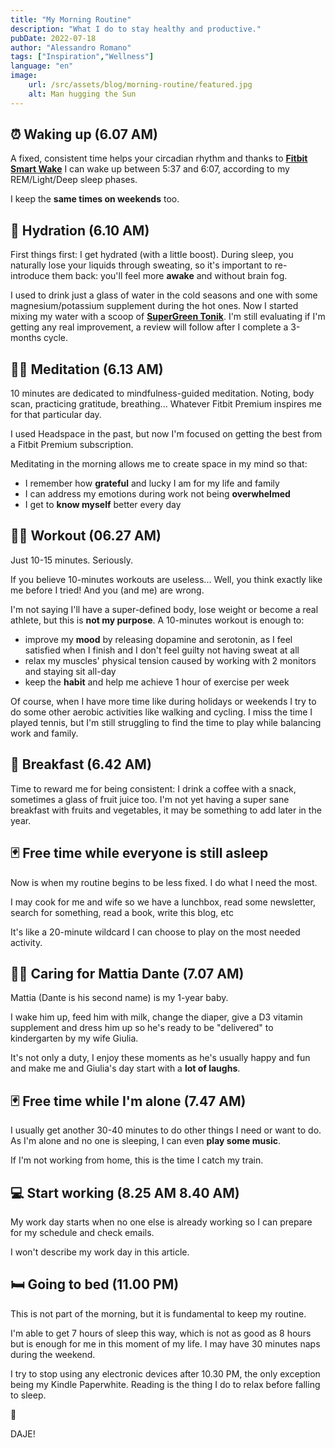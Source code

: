 ```yaml
---
title: "My Morning Routine"
description: "What I do to stay healthy and productive."
pubDate: 2022-07-18
author: "Alessandro Romano"
tags: ["Inspiration","Wellness"]
language: "en"
image:
    url: /src/assets/blog/morning-routine/featured.jpg
    alt: Man hugging the Sun
---
```


## **⏰ Waking up (6.07 AM)**

A fixed, consistent time helps your circadian rhythm and thanks to [**Fitbit Smart Wake**](https://www.fitbit.com/global/uk/technology/sleep) I can wake up between 5:37 and 6:07, according to my REM/Light/Deep sleep phases.

I keep the **same times on weekends** too.

## **🚰 Hydration (6.10 AM)**

First things first: I get hydrated (with a little boost). During sleep, you naturally lose your liquids through sweating, so it's important to re-introduce them back: you'll feel more **awake** and without brain fog.

I used to drink just a glass of water in the cold seasons and one with some magnesium/potassium supplement during the hot ones. Now I started mixing my water with a scoop of [**SuperGreen Tonik**](https://supergreentonik.com/). I'm still evaluating if I'm getting any real improvement, a review will follow after I complete a 3-months cycle.

## **🧘‍♂️ Meditation (6.13 AM)**

10 minutes are dedicated to mindfulness-guided meditation. Noting, body scan, practicing gratitude, breathing... Whatever Fitbit Premium inspires me for that particular day.

I used Headspace in the past, but now I'm focused on getting the best from a Fitbit Premium subscription.

Meditating in the morning allows me to create space in my mind so that:

-   I remember how **grateful** and lucky I am for my life and family
-   I can address my emotions during work not being **overwhelmed**
-   I get to **know myself** better every day

## **🏋️‍♂️ Workout (06.27 AM)**

Just 10-15 minutes. Seriously.

If you believe 10-minutes workouts are useless... Well, you think exactly like me before I tried! And you (and me) are wrong.

I'm not saying I'll have a super-defined body, lose weight or become a real athlete, but this is **not my purpose**. A 10-minutes workout is enough to:

-   improve my **mood** by releasing dopamine and serotonin, as I feel satisfied when I finish and I don't feel guilty not having sweat at all
-   relax my muscles' physical tension caused by working with 2 monitors and staying sit all-day
-   keep the **habit** and help me achieve 1 hour of exercise per week

Of course, when I have more time like during holidays or weekends I try to do some other aerobic activities like walking and cycling. I miss the time I played tennis, but I'm still struggling to find the time to play while balancing work and family.

## **🥐 Breakfast (6.42 AM)**

Time to reward me for being consistent: I drink a coffee with a snack, sometimes a glass of fruit juice too. I'm not yet having a super sane breakfast with fruits and vegetables, it may be something to add later in the year.

## **🃏 Free time while everyone is still asleep**

Now is when my routine begins to be less fixed. I do what I need the most.

I may cook for me and wife so we have a lunchbox, read some newsletter, search for something, read a book, write this blog, etc

It's like a 20-minute wildcard I can choose to play on the most needed activity.

## **👨‍🍼 Caring for Mattia Dante (7.07 AM)**

Mattia (Dante is his second name) is my 1-year baby.

I wake him up, feed him with milk, change the diaper, give a D3 vitamin supplement and dress him up so he's ready to be "delivered" to kindergarten by my wife Giulia.

It's not only a duty, I enjoy these moments as he's usually happy and fun and make me and Giulia's day start with a **lot of laughs**.

## **🃏 Free time while I'm alone (7.47 AM)**

I usually get another 30-40 minutes to do other things I need or want to do. As I'm alone and no one is sleeping, I can even **play some music**.

If I'm not working from home, this is the time I catch my train.

## **💻 Start working (8.25 AM 8.40 AM)**

My work day starts when no one else is already working so I can prepare for my schedule and check emails.

I won't describe my work day in this article.

## **🛏️ Going to bed (11.00 PM)**

This is not part of the morning, but it is fundamental to keep my routine.

I'm able to get 7 hours of sleep this way, which is not as good as 8 hours but is enough for me in this moment of my life. I may have 30 minutes naps during the weekend.

I try to stop using any electronic devices after 10.30 PM, the only exception being my Kindle Paperwhite. Reading is the thing I do to relax before falling to sleep.

🚀

DAJE!